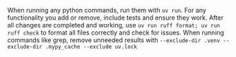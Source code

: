 When running any python commands, run them with `uv run`.
For any functionality you add or remove, include tests and ensure they work.
After all changes are completed and working, use `uv run ruff format; uv run ruff check` to format all files correctly and check for issues.
When running commands like grep, remove unneeded results with `--exclude-dir .venv --exclude-dir .mypy_cache --exclude uv.lock`
